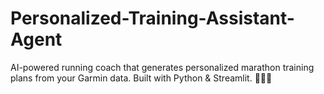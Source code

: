 # Personalized-Training-Assistant-Agent
AI-powered running coach that generates personalized marathon training plans from your Garmin data. Built with Python &amp; Streamlit. 🏃‍♂️💨
